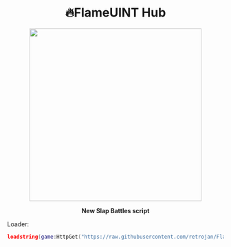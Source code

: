 <div align="center">
  <h1>🔥FlameUINT Hub</h1>
  
  <img src="https://github.com/user-attachments/assets/ad76d52a-440a-48a6-8236-b419ad88ea80" width="400">
  
  <p>
    <strong>New Slap Battles script</strong>
  </p>
</div>



Loader:
```lua
loadstring(game:HttpGet("https://raw.githubusercontent.com/retrojan/FlameUINT/main/main.lua"))()
